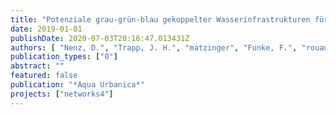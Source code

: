 ```yaml
---
title: "Potenziale grau-grün-blau gekoppelter Wasserinfrastrukturen für die Gestaltung zukunftsfähiger und klimagerechter Städte - Ergebnisse eines strategischen Planungsprozesses in einem Pilotquartier"
date: 2019-01-01
publishDate: 2020-07-03T20:16:47.013431Z
authors: [ "Nenz, D.", "Trapp, J. H.", "matzinger", "Funke, F.", "rouault" ]
publication_types: ["0"]
abstract: ""
featured: false
publication: "*Aqua Urbanica*"
projects: ["networks4"]
---
```


